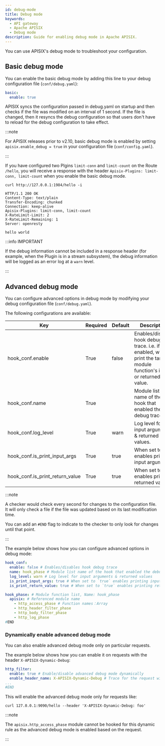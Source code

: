```yaml
---
id: debug-mode
title: Debug mode
keywords:
  - API gateway
  - Apache APISIX
  - Debug mode
description: Guide for enabling debug mode in Apache APISIX.
---
```


<!--
#
# Licensed to the Apache Software Foundation (ASF) under one or more
# contributor license agreements.  See the NOTICE file distributed with
# this work for additional information regarding copyright ownership.
# The ASF licenses this file to You under the Apache License, Version 2.0
# (the "License"); you may not use this file except in compliance with
# the License.  You may obtain a copy of the License at
#
#     http://www.apache.org/licenses/LICENSE-2.0
#
# Unless required by applicable law or agreed to in writing, software
# distributed under the License is distributed on an "AS IS" BASIS,
# WITHOUT WARRANTIES OR CONDITIONS OF ANY KIND, either express or implied.
# See the License for the specific language governing permissions and
# limitations under the License.
#
-->

You can use APISIX's debug mode to troubleshoot your configuration.

## Basic debug mode

You can enable the basic debug mode by adding this line to your debug configuration file (`conf/debug.yaml`):

```yaml title="conf/debug.yaml"
basic:
  enable: true
```
APISIX syncs the configuration passed in debug.yaml on startup and then checks if the file was modified on an interval of 1 second. If the file is changed, then it resyncs the debug configuration so that users don't have to reload for the debug configuration to take effect.

:::note

For APISIX releases prior to v2.10, basic debug mode is enabled by setting `apisix.enable_debug = true` in your configuration file (`conf/config.yaml`).

:::

If you have configured two Plgins `limit-conn` and `limit-count` on the Route `/hello`, you will receive a response with the header `Apisix-Plugins: limit-conn, limit-count` when you enable the basic debug mode.

```shell
curl http://127.0.0.1:1984/hello -i
```

```shell
HTTP/1.1 200 OK
Content-Type: text/plain
Transfer-Encoding: chunked
Connection: keep-alive
Apisix-Plugins: limit-conn, limit-count
X-RateLimit-Limit: 2
X-RateLimit-Remaining: 1
Server: openresty

hello world
```

:::info IMPORTANT

If the debug information cannot be included in a response header (for example, when the Plugin is in a stream subsystem), the debug information will be logged as an error log at a `warn` level.

:::

## Advanced debug mode

You can configure advanced options in debug mode by modifying your debug configuration file (`conf/debug.yaml`).

The following configurations are available:

| Key                             | Required | Default | Description                                                                                                           |
|---------------------------------|----------|---------|-----------------------------------------------------------------------------------------------------------------------|
| hook_conf.enable                | True     | false   | Enables/disables hook debug trace. i.e. if enabled, will print the target module function's inputs or returned value. |
| hook_conf.name                  | True     |         | Module list name of the hook that enabled the debug trace.                                                            |
| hook_conf.log_level             | True     | warn    | Log level for input arguments & returned values.                                                                      |
| hook_conf.is_print_input_args   | True     | true    | When set to `true` enables printing input arguments.                                                                  |
| hook_conf.is_print_return_value | True     | true    | When set to `true` enables printing returned values.                                                                  |

:::note

A checker would check every second for changes to the configuration file. It will only check a file if the file was updated based on its last modification time.

You can add an `#END` flag to indicate to the checker to only look for changes until that point.

:::

The example below shows how you can configure advanced options in debug mode:

```yaml title="conf/debug.yaml"
hook_conf:
  enable: false # Enables/disables hook debug trace
  name: hook_phase # Module list name of the hook that enabled the debug trace
  log_level: warn # Log level for input arguments & returned values
  is_print_input_args: true # When set to `true` enables printing input arguments
  is_print_return_value: true # When set to `true` enables printing returned values

hook_phase: # Module function list, Name: hook_phase
  apisix: # Referenced module name
    - http_access_phase # Function names：Array
    - http_header_filter_phase
    - http_body_filter_phase
    - http_log_phase
#END
```

### Dynamically enable advanced debug mode

You can also enable advanced debug mode only on particular requests.

The example below shows how you can enable it on requests with the header `X-APISIX-Dynamic-Debug`:

```yaml title="conf/debug.yaml"
http_filter:
  enable: true # Enable/disable advanced debug mode dynamically
  enable_header_name: X-APISIX-Dynamic-Debug # Trace for the request with this header
...
#END
```

This will enable the advanced debug mode only for requests like:

```shell
curl 127.0.0.1:9090/hello --header 'X-APISIX-Dynamic-Debug: foo'
```

:::note

The `apisix.http_access_phase` module cannot be hooked for this dynamic rule as the advanced debug mode is enabled based on the request.

:::
